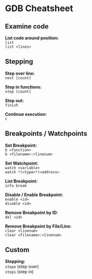 # GDB Cheatsheet

## Examine code

**List code around position:**<br>
`list`<br>
`list <lines>`

## Stepping

**Step over line:**<br>
`next [count]`

**Step in functions:**<br>
`step [count]`

**Step out:**<br>
`finish`

**Continue execution:**<br>
`c`

## Breakpoints / Watchpoints

**Set Breakpoint:**<br>
`b <function>`<br>
`b <filename>:<linenum>`

**Set Watchpoint:**<br>
`watch <variable>`<br>
`watch *(<type>*)<address>`

**List Breakpoint:**<br>
`info break`

**Disable / Enable Breakpoint:**<br>
`enable <id>`<br>
`disable <id>`

**Remove Breakpoint by ID:**<br>
`del <id>`

**Remove Breakpoint by File/Line:**<br>
`clear <linenum>`<br>
`clear <filename>:<linenum>`


## Custom

**Stepping:**<br>
`stepo` (step over)<br>
`stepi` (step in)
